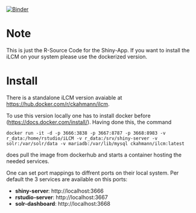 [![Binder](https://notebooks.gesis.org/binder/badge_logo.svg)](https://notebooks.gesis.org/binder/v2/gh/ChristianKahmann/ilcm_binder/master)

# Note
This is just the R-Source Code for the Shiny-App. If you want to install the iLCM on your system please use the dockerized version. 

# Install
There is a standalone iLCM version avaiable at https://hub.docker.com/r/ckahmann/ilcm.

To use this version locally one has to install docker before (https://docs.docker.com/install/).
Having done this, the command 

`docker run -it -d -p 3666:3838 -p 3667:8787 -p 3668:8983 -v  r_data:/home/rstudio/iLCM -v r_data:/srv/shiny-server -v solr:/var/solr/data -v mariadb:/var/lib/mysql ckahmann/ilcm:latest` 

does pull the image from dockerhub and starts a container hosting the needed services.

One can set port mappings to diffrent ports on their local system.
Per default the 3 services are available on this ports:
* **shiny-server**: http://localhost:3666 
* **rstudio-server**: http://localhost:3667 
* **solr-dashboard**: http://localhost:3668 
